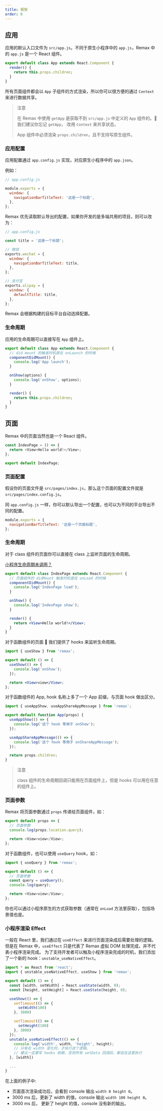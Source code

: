 ```yaml
---
title: 框架
order: 0
---
```


## 应用

应用的默认入口文件为 `src/app.js`。不同于原生小程序中的 `app.js`，Remax 中的 `app.js` 是一个 React 组件。

```js
export default class App extends React.Component {
  render() {
    return this.props.children;
  }
}
```

所有页面组件都会以 `App` 子组件的方式渲染，所以你可以很方便的通过 `Context` 来进行数据共享。

> 注意
>
> 在 Remax 中使用 `getApp` 是获取不到 `src/app.js` 中定义的 `App` 组件的。 我们建议你忘记 `getApp`， 改用 `Context` 来共享状态。
>
> App 组件中必须渲染 `props.children`，且不支持写原生组件。

### 应用配置

应用配置通过 `app.config.js` 实现，对应原生小程序中的 `app.json`。

例如：

```js
// app.config.js

module.exports = {
  window: {
    navigationBarTitleText: '这是一个标题',
  },
};
```

Remax 优先读取默认导出的配置，如果你开发的是多端共用的项目，则可以改为：

```js
// app.config.js

const title = '这是一个标题';

// 微信
exports.wechat = {
  window: {
    navigationBarTitleText: title,
  },
};

// 支付宝
exports.alipay = {
  window: {
    defaultTitle: title,
  },
};
```

Remax 会根据构建的目标平台自动选择配置。

### 生命周期

应用的生命周期可以直接写在 `App` 组件上。

```js
export default class App extends React.Component {
  // did mount 的触发时机是在 onLaunch 的时候
  componentDidMount() {
    console.log('App launch');
  }

  onShow(options) {
    console.log('onShow', options);
  }

  render() {
    return this.props.children;
  }
}
```

## 页面

Remax 中的页面当然也是一个 React 组件。

```js
const IndexPage = () => {
  return <View>Hello world!</View>;
};

export default IndexPage;
```

### 页面配置

假设你的页面文件是 `src/pages/index.js`，那么这个页面的配置文件就是 `src/pages/index.config.js`。

同 `app.config.js` 一样，你可以默认导出一个配置，也可以为不同的平台导出不同的配置。

```js
module.exports = {
  navigationBarTitleText: '这是一个页面标题',
};
```

### 生命周期

对于 class 组件的页面你可以直接在 class 上监听页面的生命周期。

[小程序生命周期未调用？](/faq)

```jsx
export default class IndexPage extends React.Component {
  // 页面组件的 didMount 触发时机是在 onLoad 的时候
  componentDidMount() {
    console.log('IndexPage load');
  }

  onShow() {
    console.log('IndexPage show');
  }

  render() {
    return <View>Hello world!</View>;
  }
}
```

对于函数组件的页面  我们提供了 hooks 来监听生命周期。

```jsx
import { useShow } from 'remax';

export default () => {
  useShow(() => {
    console.log('onShow');
  });

  return <View>view</View>;
};
```

对于函数组件的 App, hook 名称上多了一个 App 前缀，与页面 hook 做出区分。

```jsx
import { useAppShow, useAppShareAppMessage } from 'remax';

export default function App(props) {
  useAppShow(() => {
    console.log('这个 hook 等用于 onShow');
  });

  useAppShareAppMessage(() => {
    console.log('这个 hook 等用于 onShareAppMessage');
  });

  return props.children;
}
```

> 注意
>
> class 组件的生命周期回调只能用在页面组件上，但是 hooks 可以用在任意的组件上。

### 页面参数

Remax 将页面参数通过 `props` 传递给页面组件，如：

```js
export default props => {
  // 页面参数
  console.log(props.location.query);

  return <View>view</View>;
};
```

对于函数组件，也可以使用 `useQuery` hook，如：

```js
import { useQuery } from 'remax';

export default () => {
  // 页面参数
  const query = useQuery();
  console.log(query);

  return <View>view</View>;
};
```

你也可以通过小程序原生的方式获取参数（通常在 `onLoad` 方法里获取），包括场景值也是。

### 小程序渲染 Effect

一般在 React 里，我们通过在 `useEffect` 来进行页面渲染成后需要处理的逻辑。但是在 Remax 中，`useEffect` 只是代表了 Remax 虚拟 DOM 处理完成，并不代表小程序渲染完成。
为了支持开发者可以触及小程序渲染完成的时机，我们添加了一个新的 hook：`unstable_useNativeEffect`。

```jsx
import * as React from 'react';
import { unstable_useNativeEffect, useShow } from 'remax';

export default () => {
  const [width, setWidth] = React.useState(width, 0);
  const [height, setHeight] = React.useState(height, 0);

  useShow(() => {
    setTimeout(() => {
      setWidth(100)
    }, 3000)

    setTimeout(() => {
      setHeight(100)
    }, 3000)
  });
  unstable_useNativeEffect(() => {
    console.log('width', width, 'height', height);
    // 只有在 width 变化时，才执行这个逻辑。
    // 建议一定要写 hooks 依赖，否则所有 setData 回调后，都会在这里执行
  }, [width])

  ...
}
```

在上面的例子中:

- 页面首次渲染成功后，会看到 console 输出 `width 0 height 0`。
- 3000 ms 后，更新了 width 的值，console 输出 `width 100 height 0`。
- 3000 ms 后， 更新了 height 的值，console 没有新的输出。
